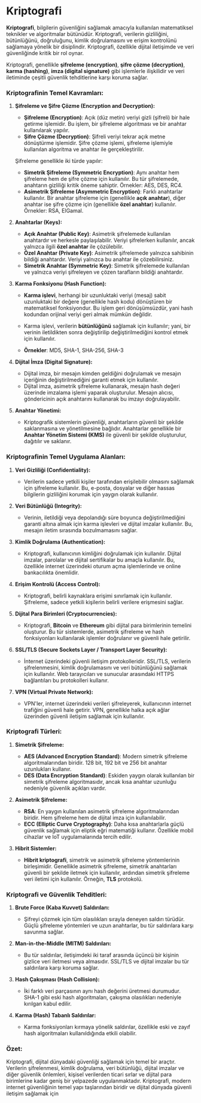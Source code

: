 # Kriptografi

**Kriptografi**, bilgilerin güvenliğini sağlamak amacıyla kullanılan matematiksel teknikler ve algoritmalar bütünüdür. Kriptografi, verilerin gizliliğini, bütünlüğünü, doğruluğunu, kimlik doğrulamasını ve erişim kontrolünü sağlamaya yönelik bir disiplindir. Kriptografi, özellikle dijital iletişimde ve veri güvenliğinde kritik bir rol oynar.

Kriptografi, genellikle **şifreleme (encryption)**, **şifre çözme (decryption)**, **karma (hashing)**, **imza (digital signature)** gibi işlemlerle ilişkilidir ve veri iletiminde çeşitli güvenlik tehditlerine karşı koruma sağlar.

### Kriptografinin Temel Kavramları:

1. **Şifreleme ve Şifre Çözme (Encryption and Decryption):**

   * **Şifreleme (Encryption)**: Açık (düz metin) veriyi gizli (şifreli) bir hale getirme işlemidir. Bu işlem, bir şifreleme algoritması ve bir anahtar kullanılarak yapılır.
   * **Şifre Çözme (Decryption)**: Şifreli veriyi tekrar açık metne dönüştürme işlemidir. Şifre çözme işlemi, şifreleme işlemiyle kullanılan algoritma ve anahtar ile gerçekleştirilir.

   Şifreleme genellikle iki türde yapılır:

   * **Simetrik Şifreleme (Symmetric Encryption)**: Aynı anahtar hem şifreleme hem de şifre çözme için kullanılır. Bu tür şifrelemede, anahtarın gizliliği kritik öneme sahiptir. Örnekler: AES, DES, RC4.
   * **Asimetrik Şifreleme (Asymmetric Encryption)**: Farklı anahtarlar kullanılır. Bir anahtar şifreleme için (genellikle **açık anahtar**), diğer anahtar ise şifre çözme için (genellikle **özel anahtar**) kullanılır. Örnekler: RSA, ElGamal.

2. **Anahtarlar (Keys):**

   * **Açık Anahtar (Public Key)**: Asimetrik şifrelemede kullanılan anahtardır ve herkesle paylaşılabilir. Veriyi şifrelerken kullanılır, ancak yalnızca ilgili **özel anahtar** ile çözülebilir.
   * **Özel Anahtar (Private Key)**: Asimetrik şifrelemede yalnızca sahibinin bildiği anahtardır. Veriyi yalnızca bu anahtar ile çözebilirsiniz.
   * **Simetrik Anahtar (Symmetric Key)**: Simetrik şifrelemede kullanılan ve yalnızca veriyi şifreleyen ve çözen tarafların bildiği anahtardır.

3. **Karma Fonksiyonu (Hash Function):**

   * **Karma işlevi**, herhangi bir uzunluktaki veriyi (mesaj) sabit uzunluktaki bir değere (genellikle hash kodu) dönüştüren bir matematiksel fonksiyondur. Bu işlem geri dönüşümsüzdür, yani hash kodundan orijinal veriyi geri almak mümkün değildir.

   * Karma işlevi, verilerin **bütünlüğünü** sağlamak için kullanılır; yani, bir verinin iletildikten sonra değiştirilip değiştirilmediğini kontrol etmek için kullanılır.

   * **Örnekler**: MD5, SHA-1, SHA-256, SHA-3

4. **Dijital İmza (Digital Signature):**

   * Dijital imza, bir mesajın kimden geldiğini doğrulamak ve mesajın içeriğinin değiştirilmediğini garanti etmek için kullanılır.
   * Dijital imza, asimetrik şifreleme kullanarak, mesajın hash değeri üzerinde imzalama işlemi yaparak oluşturulur. Mesajın alıcısı, göndericinin açık anahtarını kullanarak bu imzayı doğrulayabilir.

5. **Anahtar Yönetimi:**

   * Kriptografik sistemlerin güvenliği, anahtarların güvenli bir şekilde saklanmasına ve yönetilmesine bağlıdır. Anahtarlar genellikle bir **Anahtar Yönetim Sistemi (KMS)** ile güvenli bir şekilde oluşturulur, dağıtılır ve saklanır.

### Kriptografinin Temel Uygulama Alanları:

1. **Veri Gizliliği (Confidentiality):**

   * Verilerin sadece yetkili kişiler tarafından erişilebilir olmasını sağlamak için şifreleme kullanılır. Bu, e-posta, dosyalar ve diğer hassas bilgilerin gizliliğini korumak için yaygın olarak kullanılır.

2. **Veri Bütünlüğü (Integrity):**

   * Verinin, iletildiği veya depolandığı süre boyunca değiştirilmediğini garanti altına almak için karma işlevleri ve dijital imzalar kullanılır. Bu, mesajın iletim sırasında bozulmamasını sağlar.

3. **Kimlik Doğrulama (Authentication):**

   * Kriptografi, kullanıcının kimliğini doğrulamak için kullanılır. Dijital imzalar, parolalar ve dijital sertifikalar bu amaçla kullanılır. Bu, özellikle internet üzerindeki oturum açma işlemlerinde ve online bankacılıkta önemlidir.

4. **Erişim Kontrolü (Access Control):**

   * Kriptografi, belirli kaynaklara erişimi sınırlamak için kullanılır. Şifreleme, sadece yetkili kişilerin belirli verilere erişmesini sağlar.

5. **Dijital Para Birimleri (Cryptocurrencies):**

   * Kriptografi, **Bitcoin** ve **Ethereum** gibi dijital para birimlerinin temelini oluşturur. Bu tür sistemlerde, asimetrik şifreleme ve hash fonksiyonları kullanılarak işlemler doğrulanır ve güvenli hale getirilir.

6. **SSL/TLS (Secure Sockets Layer / Transport Layer Security):**

   * İnternet üzerindeki güvenli iletişim protokolleridir. SSL/TLS, verilerin şifrelenmesini, kimlik doğrulamasını ve veri bütünlüğünü sağlamak için kullanılır. Web tarayıcıları ve sunucular arasındaki HTTPS bağlantıları bu protokolleri kullanır.

7. **VPN (Virtual Private Network):**

   * VPN'ler, internet üzerindeki verileri şifreleyerek, kullanıcının internet trafiğini güvenli hale getirir. VPN, genellikle halka açık ağlar üzerinden güvenli iletişim sağlamak için kullanılır.

### Kriptografi Türleri:

1. **Simetrik Şifreleme:**

   * **AES (Advanced Encryption Standard)**: Modern simetrik şifreleme algoritmalarından biridir. 128 bit, 192 bit ve 256 bit anahtar uzunlukları kullanır.
   * **DES (Data Encryption Standard)**: Eskiden yaygın olarak kullanılan bir simetrik şifreleme algoritmasıdır, ancak kısa anahtar uzunluğu nedeniyle güvenlik açıkları vardır.

2. **Asimetrik Şifreleme:**

   * **RSA**: En yaygın kullanılan asimetrik şifreleme algoritmalarından biridir. Hem şifreleme hem de dijital imza için kullanılabilir.
   * **ECC (Elliptic Curve Cryptography)**: Daha kısa anahtarlarla güçlü güvenlik sağlamak için eliptik eğri matematiği kullanır. Özellikle mobil cihazlar ve IoT uygulamalarında tercih edilir.

3. **Hibrit Sistemler:**

   * **Hibrit kriptografi**, simetrik ve asimetrik şifreleme yöntemlerinin birleşimidir. Genellikle asimetrik şifreleme, simetrik anahtarları güvenli bir şekilde iletmek için kullanılır, ardından simetrik şifreleme veri iletimi için kullanılır. Örneğin, **TLS** protokolü.

### Kriptografi ve Güvenlik Tehditleri:

1. **Brute Force (Kaba Kuvvet) Saldırıları:**

   * Şifreyi çözmek için tüm olasılıkları sırayla deneyen saldırı türüdür. Güçlü şifreleme yöntemleri ve uzun anahtarlar, bu tür saldırılara karşı savunma sağlar.

2. **Man-in-the-Middle (MITM) Saldırıları:**

   * Bu tür saldırılar, iletişimdeki iki taraf arasında üçüncü bir kişinin gizlice veri iletmesi veya almasıdır. SSL/TLS ve dijital imzalar bu tür saldırılara karşı koruma sağlar.

3. **Hash Çakışması (Hash Collision):**

   * İki farklı veri parçasının aynı hash değerini üretmesi durumudur. SHA-1 gibi eski hash algoritmaları, çakışma olasılıkları nedeniyle kırılgan kabul edilir.

4. **Karma (Hash) Tabanlı Saldırılar:**

   * Karma fonksiyonları kırmaya yönelik saldırılar, özellikle eski ve zayıf hash algoritmaları kullanıldığında etkili olabilir.

### Özet:

Kriptografi, dijital dünyadaki güvenliği sağlamak için temel bir araçtır. Verilerin şifrelenmesi, kimlik doğrulama, veri bütünlüğü, dijital imzalar ve diğer güvenlik önlemleri, kişisel verilerden ticari sırlar ve dijital para birimlerine kadar geniş bir yelpazede uygulanmaktadır. Kriptografi, modern internet güvenliğinin temel yapı taşlarından biridir ve dijital dünyada güvenli iletişim sağlamak için
